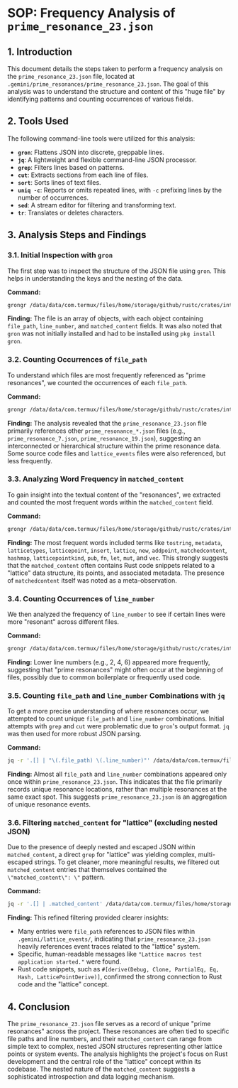 # SOP: Frequency Analysis of `prime_resonance_23.json`

## 1. Introduction

This document details the steps taken to perform a frequency analysis on the `prime_resonance_23.json` file, located at `.gemini/prime_resonances/prime_resonance_23.json`. The goal of this analysis was to understand the structure and content of this "huge file" by identifying patterns and counting occurrences of various fields.

## 2. Tools Used

The following command-line tools were utilized for this analysis:

*   **`gron`**: Flattens JSON into discrete, greppable lines.
*   **`jq`**: A lightweight and flexible command-line JSON processor.
*   **`grep`**: Filters lines based on patterns.
*   **`cut`**: Extracts sections from each line of files.
*   **`sort`**: Sorts lines of text files.
*   **`uniq -c`**: Reports or omits repeated lines, with `-c` prefixing lines by the number of occurrences.
*   **`sed`**: A stream editor for filtering and transforming text.
*   **`tr`**: Translates or deletes characters.

## 3. Analysis Steps and Findings

### 3.1. Initial Inspection with `gron`

The first step was to inspect the structure of the JSON file using `gron`. This helps in understanding the keys and the nesting of the data.

**Command:**
```bash
grongr /data/data/com.termux/files/home/storage/github/rustc/crates/introspector/.gemini/prime_resonances/prime_resonance_23.json | head -n 20
```

**Finding:**
The file is an array of objects, with each object containing `file_path`, `line_number`, and `matched_content` fields. It was also noted that `gron` was not initially installed and had to be installed using `pkg install gron`.

### 3.2. Counting Occurrences of `file_path`

To understand which files are most frequently referenced as "prime resonances", we counted the occurrences of each `file_path`.

**Command:**
```bash
grongr /data/data/com.termux/files/home/storage/github/rustc/crates/introspector/.gemini/prime_resonances/prime_resonance_23.json | grep '.file_path =' | cut -d'=' -f2 | sort | uniq -c | sort -nr
```

**Finding:**
The analysis revealed that the `prime_resonance_23.json` file primarily references other `prime_resonance_*.json` files (e.g., `prime_resonance_7.json`, `prime_resonance_19.json`), suggesting an interconnected or hierarchical structure within the prime resonance data. Some source code files and `lattice_events` files were also referenced, but less frequently.

### 3.3. Analyzing Word Frequency in `matched_content`

To gain insight into the textual content of the "resonances", we extracted and counted the most frequent words within the `matched_content` field.

**Command:**
```bash
grongr /data/data/com.termux/files/home/storage/github/rustc/crates/introspector/.gemini/prime_resonances/prime_resonance_23.json | grep '.matched_content =' | cut -d'=' -f2- | sed 's/[^a-zA-Z ]//g' | tr '[:upper:]' '[:lower:]' | tr -s ' ' '\n' | sort | uniq -c | sort -nr | head -n 20
```

**Finding:**
The most frequent words included terms like `tostring`, `metadata`, `latticetypes`, `latticepoint`, `insert`, `lattice`, `new`, `addpoint`, `matchedcontent`, `hashmap`, `latticepointkind`, `pub`, `fn`, `let`, `mut`, and `vec`. This strongly suggests that the `matched_content` often contains Rust code snippets related to a "lattice" data structure, its points, and associated metadata. The presence of `matchedcontent` itself was noted as a meta-observation.

### 3.4. Counting Occurrences of `line_number`

We then analyzed the frequency of `line_number` to see if certain lines were more "resonant" across different files.

**Command:**
```bash
grongr /data/data/com.termux/files/home/storage/github/rustc/crates/introspector/.gemini/prime_resonances/prime_resonance_23.json | grep '.line_number =' | cut -d'=' -f2 | sort | uniq -c | sort -nr | head -n 20
```

**Finding:**
Lower line numbers (e.g., 2, 4, 6) appeared more frequently, suggesting that "prime resonances" might often occur at the beginning of files, possibly due to common boilerplate or frequently used code.

### 3.5. Counting `file_path` and `line_number` Combinations with `jq`

To get a more precise understanding of where resonances occur, we attempted to count unique `file_path` and `line_number` combinations. Initial attempts with `grep` and `cut` were problematic due to `gron`'s output format. `jq` was then used for more robust JSON parsing.

**Command:**
```bash
jq -r '.[] | "\(.file_path) \(.line_number)"' /data/data/com.termux/files/home/storage/github/rustc/crates/introspector/.gemini/prime_resonances/prime_resonance_23.json | sort | uniq -c | sort -nr | head -n 20
```

**Finding:**
Almost all `file_path` and `line_number` combinations appeared only once within `prime_resonance_23.json`. This indicates that the file primarily records unique resonance locations, rather than multiple resonances at the same exact spot. This suggests `prime_resonance_23.json` is an aggregation of unique resonance events.

### 3.6. Filtering `matched_content` for "lattice" (excluding nested JSON)

Due to the presence of deeply nested and escaped JSON within `matched_content`, a direct `grep` for "lattice" was yielding complex, multi-escaped strings. To get cleaner, more meaningful results, we filtered out `matched_content` entries that themselves contained the `\"matched_content\": \"` pattern.

**Command:**
```bash
jq -r '.[] | .matched_content' /data/data/com.termux/files/home/storage/github/rustc/crates/introspector/.gemini/prime_resonances/prime_resonance_23.json | grep -i 'lattice' | grep -v '\\"matched_content\\": \\"' | sort | uniq -c | sort -nr | head -n 20
```

**Finding:**
This refined filtering provided clearer insights:
*   Many entries were `file_path` references to JSON files within `.gemini/lattice_events/`, indicating that `prime_resonance_23.json` heavily references event traces related to the "lattice" system.
*   Specific, human-readable messages like `"Lattice macros test application started."` were found.
*   Rust code snippets, such as `#[derive(Debug, Clone, PartialEq, Eq, Hash, LatticePointDerive)]`, confirmed the strong connection to Rust code and the "lattice" concept.

## 4. Conclusion

The `prime_resonance_23.json` file serves as a record of unique "prime resonances" across the project. These resonances are often tied to specific file paths and line numbers, and their `matched_content` can range from simple text to complex, nested JSON structures representing other lattice points or system events. The analysis highlights the project's focus on Rust development and the central role of the "lattice" concept within its codebase. The nested nature of the `matched_content` suggests a sophisticated introspection and data logging mechanism.
